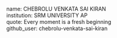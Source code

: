 name: CHEBROLU VENKATA SAI KIRAN  
institution: SRM UNIVERSITY AP  
quote: Every moment is a fresh beginning  
github_user: chebrolu-venkata-sai-kiran
